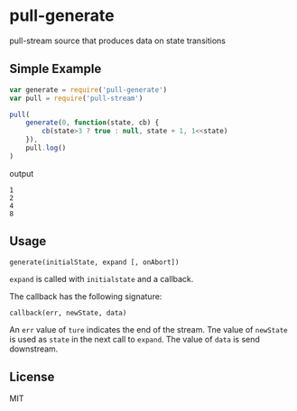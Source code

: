 # pull-generate
pull-stream source that produces data on state transitions

## Simple Example

``` js
var generate = require('pull-generate')
var pull = require('pull-stream')

pull(
    generate(0, function(state, cb) {
        cb(state>3 ? true : null, state + 1, 1<<state)
    }),
    pull.log()
)

```
output
```
1
2
4
8
```

## Usage

`generate(initialState, expand [, onAbort])`

`expand` is called with `initialstate` and a callback.

The callback has the following signature:

`callback(err, newState, data)`

An `err` value of `ture` indicates the end of the stream. Tne value of `newState` is used as `state` in the next call to `expand`. The value of `data` is send downstream.

## License
MIT
